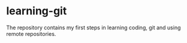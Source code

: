 # learning-git

The repository contains my first steps in learning coding, git and using remote repositories.
